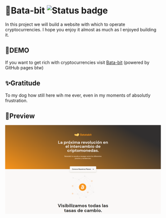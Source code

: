 # 📃Bata-bit ![Status badge](https://img.shields.io/badge/status-completed-green)

In this project we will build a website with which to operate cryptocurrencies. I hope you enjoy it almost as much as I enjoyed building it.
## 🚀DEMO
If you want to get rich with cryptocurrencies visit [Bata-bit](https://luiscadillo.github.io/Bata-bit "website") (powered by GitHub pages btw)
## ✨Gratitude 
To my dog how still here wih me ever, even in my moments of absolutly frustration.
## 👀Preview
![Screenshot](Bata-bit.png) 
